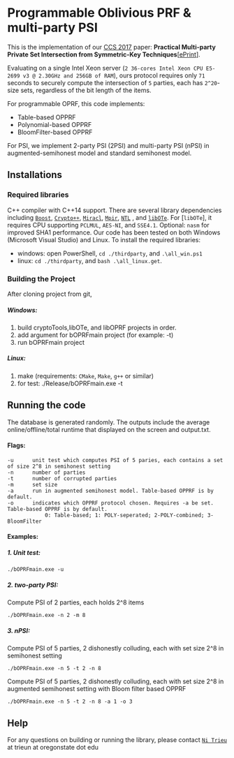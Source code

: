# Programmable Oblivious PRF & multi-party PSI
This is the implementation of our [CCS 2017](http://dl.acm.org/xxx)  paper: **Practical Multi-party Private Set Intersection from Symmetric-Key Techniques**[[ePrint](https://eprint.iacr.org/2017/xxx)]. 

Evaluating on a single Intel Xeon server (`2 36-cores Intel Xeon CPU E5-2699 v3 @ 2.30GHz and 256GB of RAM`), ours protocol requires only `71` seconds to securely compute the intersection of `5` parties, each has `2^20`-size sets, regardless of the bit length of the items.

For programmable OPRF, this code implements:
* Table-based OPPRF
* Polynomial-based  OPPRF
* BloomFilter-based OPPRF

For PSI, we implement 2-party PSI (2PSI) and multi-party PSI (nPSI) in augmented-semihonest model and standard semihonest model.

## Installations

### Required libraries
 C++ compiler with C++14 support. There are several library dependencies including [`Boost`](https://sourceforge.net/projects/boost/), [`Crypto++`](http://www.cryptopp.com/), [`Miracl`](https://github.com/miracl/MIRACL), [`Mpir`](http://mpir.org/), [`NTL`](http://www.shoup.net/ntl/) , and [`libOTe`](https://github.com/osu-crypto/libOTe). For [`libOTe`], it requires CPU supporting `PCLMUL`, `AES-NI`, and `SSE4.1`. Optional: `nasm` for improved SHA1 performance.   Our code has been tested on both Windows (Microsoft Visual Studio) and Linux. To install the required libraries: 
  * windows: open PowerShell,  `cd ./thirdparty`, and `.\all_win.ps1` 
  * linux: `cd ./thirdparty`, and `bash .\all_linux.get`.   
  
  
### Building the Project
After cloning project from git,
##### Windows:
1. build cryptoTools,libOTe, and libOPRF projects in order.
2. add argument for bOPRFmain project (for example: -t)
3. run bOPRFmain project
 
##### Linux:
1. make (requirements: `CMake`, `Make`, `g++` or similar)
2. for test:
	./Release/bOPRFmain.exe -t


## Running the code
The database is generated randomly. The outputs include the average online/offline/total runtime that displayed on the screen and output.txt. 
#### Flags:
    -u		unit test which computes PSI of 5 paries, each contains a set of size 2^8 in semihonest setting
	-n		number of parties
	-t		number of corrupted parties
	-m		set size
	-a		run in augmented semihonest model. Table-based OPPRF is by default.
	-o		indicates which OPPRF protocol chosen. Requires -a be set. Table-based OPPRF is by default. 
				0: Table-based; 1: POLY-seperated; 2-POLY-combined; 3-BloomFilter
#### Examples: 
##### 1. Unit test:
	./bOPRFmain.exe -u
	
##### 2. two-party PSI:
Compute PSI of 2 parties, each holds 2^8 items

	./bOPRFmain.exe -n 2 -m 8
	
##### 3. nPSI:
Compute PSI of 5 parties, 2 dishonestly colluding, each with set size 2^8 in semihonest setting

	./bOPRFmain.exe -n 5 -t 2 -n 8 
	
Compute PSI of 5 parties, 2 dishonestly colluding, each with set size 2^8 in augmented semihonest setting with Bloom filter based OPPRF

	./bOPRFmain.exe -n 5 -t 2 -n 8 -a 1 -o 3

	
## Help
For any questions on building or running the library, please contact [`Ni Trieu`](http://people.oregonstate.edu/~trieun/) at trieun at oregonstate dot edu
